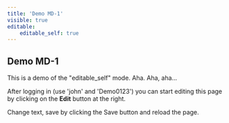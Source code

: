 ```yaml
---
title: 'Demo MD-1'
visible: true
editable:
    editable_self: true
---
```


## Demo MD-1

This is a demo of the "editable_self" mode. Aha. Aha, aha...

After logging in (use 'john' and 'Demo0123') you can start editing this page by clicking on the **Edit** button at the right.

Change text, save by clicking the Save button and reload the page.
